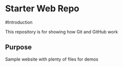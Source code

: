 # Starter Web Repo
#Introduction


This repository is for showing how Git and GitHub work

## Purpose

Sample website with plenty of files for demos
